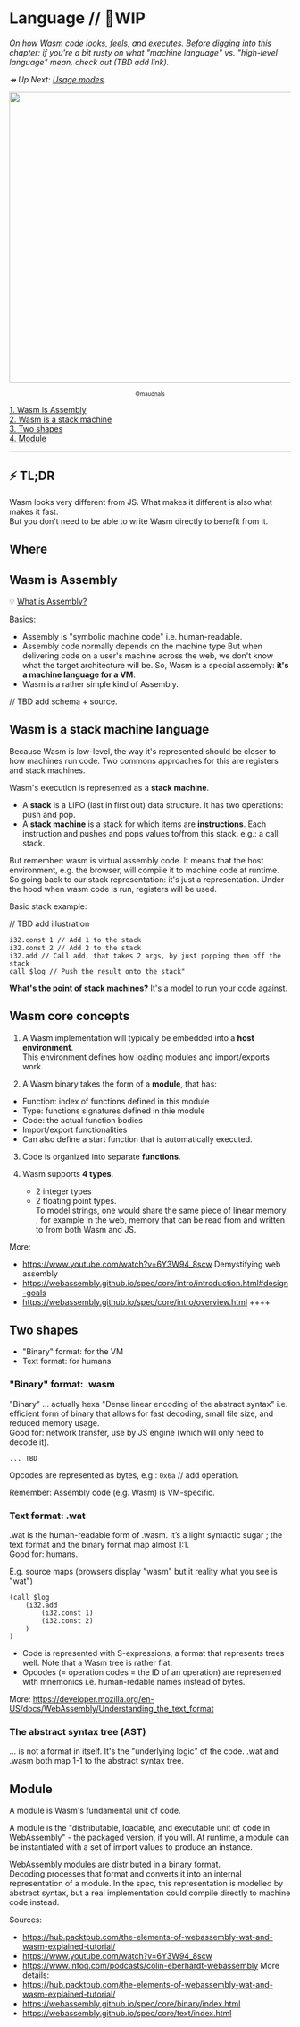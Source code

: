 # Language // 🚧WIP

_On how Wasm code looks, feels, and executes.
Before digging into this chapter: if you're a bit rusty on what "machine language" vs. "high-level language" mean, check out (TBD add link)._

_↠ Up Next: [Usage modes](https://github.com/maudnals/wasm-nano-handbook/blob/master/wasm-use.md)._

<p align="center">
<img width="520" src="https://raw.githubusercontent.com/maudnals/wasm-nano-handbook/master/img/language.jpg">   
	<div align="center"><sub><sup>©maudnals</sup></sub></div> 
</p>

[1. Wasm is Assembly ](https://github.com/maudnals/wasm-nano-handbook/blob/master/wasm-language.md#wasm-is-assembly)  
[2. Wasm is a stack machine](https://github.com/maudnals/wasm-nano-handbook/blob/master/wasm-language.md#wasm-is-a-stack-machine)  
[3. Two shapes](https://github.com/maudnals/wasm-nano-handbook/blob/master/wasm-language.md#two-shapes)  
[4. Module](https://github.com/maudnals/wasm-nano-handbook/blob/master/wasm-language.md#module)

---

## ⚡ TL;DR

Wasm looks very different from JS. What makes it different is also what makes it fast.  
But you don't need to be able to write Wasm directly to benefit from it.

## Where

## Wasm is Assembly

💡 [What is Assembly?](https://github.com/maudnals/wasm-nano-handbook/blob/master/asides/aside-languages.md)

Basics:

- Assembly is "symbolic machine code" i.e. human-readable.
- Assembly code normally depends on the machine type But when delivering code on a user's machine across the web, we don't know what the target architecture will be. So, Wasm is a special assembly: **it's a machine language for a VM**.
- Wasm is a rather simple kind of Assembly.

// TBD add schema + source.

## Wasm is a stack machine language

Because Wasm is low-level, the way it's represented should be closer to how machines run code. Two commons approaches for this are registers and stack machines.

Wasm's execution is represented as a **stack machine**.

- A **stack** is a LIFO (last in first out) data structure. It has two operations: push and pop.
- A **stack machine** is a stack for which items are **instructions**. Each instruction and pushes and pops values to/from this stack. e.g.: a call stack.

But remember: wasm is virtual assembly code. It means that the host environment, e.g. the browser, will compile it to machine code at runtime. So going back to our stack representation: it's just a representation. Under the hood when wasm code is run, registers will be used.

Basic stack example:

// TBD add illustration

```wasm
i32.const 1 // Add 1 to the stack
i32.const 2 // Add 2 to the stack
i32.add // Call add, that takes 2 args, by just popping them off the stack
call $log // Push the result onto the stack"
```

**What's the point of stack machines?**
It's a model to run your code against.

## Wasm core concepts

1. A Wasm implementation will typically be embedded into a **host environment**.  
   This environment defines how loading modules and import/exports work.

2. A Wasm binary takes the form of a **module**, that has:

- Function: index of functions defined in this module
- Type: functions signatures defined in thie module
- Code: the actual function bodies
- Import/export functionalities
- Can also define a start function that is automatically executed.

3. Code is organized into separate **functions**.

4. Wasm supports **4 types**.

   - 2 integer types
   - 2 floating point types.  
     To model strings, one would share the same piece of linear memory ; for example in the web, memory that can be read from and written to from both Wasm and JS.

More:

- https://www.youtube.com/watch?v=6Y3W94_8scw Demystifying web assembly
- https://webassembly.github.io/spec/core/intro/introduction.html#design-goals
- https://webassembly.github.io/spec/core/intro/overview.html ++++

## Two shapes

- "Binary" format: for the VM
- Text format: for humans

### "Binary" format: .wasm

"Binary" ... actually hexa
"Dense linear encoding of the abstract syntax" i.e. efficient form of binary that allows for fast decoding, small file size, and reduced memory usage.  
Good for: network transfer, use by JS engine (which will only need to decode it).

```wasm
... TBD
```

Opcodes are represented as bytes, e.g.:
`0x6a` // add operation.

Remember: Assembly code (e.g. Wasm) is VM-specific.

### Text format: .wat

.wat is the human-readable form of .wasm. It’s a light syntactic sugar ; the text format and the binary format map almost 1:1.  
Good for: humans.

E.g. source maps (browsers display "wasm" but it reality what you see is "wat")

```
(call $log
	(i32.add
		(i32.const 1)
		(i32.const 2)
	)
)
```

- Code is represented with S-expressions, a format that represents trees well. Note that a Wasm tree is rather flat.
- Opcodes (= operation codes = the ID of an operation) are represented with mnemonics i.e. human-redable names instead of bytes.

More: https://developer.mozilla.org/en-US/docs/WebAssembly/Understanding_the_text_format

### The abstract syntax tree (AST)

... is not a format in itself. It's the "underlying logic" of the code.
.wat and .wasm both map 1-1 to the abstract syntax tree.

## Module

A module is Wasm's fundamental unit of code.

A module is the "distributable, loadable, and executable unit of code in WebAssembly" - the packaged version, if you will.
At runtime, a module can be instantiated with a set of import values to produce an instance.

WebAssembly modules are distributed in a binary format.  
Decoding processes that format and converts it into an internal representation of a module.
In the spec, this representation is modelled by abstract syntax, but a real implementation could compile directly to machine code instead.

Sources:

- https://hub.packtpub.com/the-elements-of-webassembly-wat-and-wasm-explained-tutorial/
- https://www.youtube.com/watch?v=6Y3W94_8scw
- https://www.infoq.com/podcasts/colin-eberhardt-webassembly
  More details:
- https://hub.packtpub.com/the-elements-of-webassembly-wat-and-wasm-explained-tutorial/
- https://webassembly.github.io/spec/core/binary/index.html
- https://webassembly.github.io/spec/core/text/index.html
